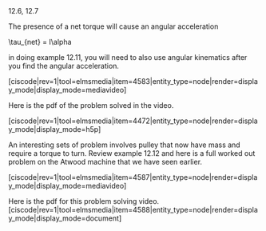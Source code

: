 <stop-note>
    <span slot="message">12.6, 12.7</span>
</stop-note>

The presence of a net torque will cause an angular acceleration 

<lrn-math>\tau_{net} = I\alpha </lrn-math>

in doing example 12.11, you will need to also use angular kinematics after you find the angular acceleration. 

[ciscode|rev=1|tool=elmsmedia|item=4583|entity_type=node|render=display_mode|display_mode=mediavideo]

Here is the pdf of the problem solved in the video. 

[ciscode|rev=1|tool=elmsmedia|item=4472|entity_type=node|render=display_mode|display_mode=h5p]

An interesting sets of problem involves pulley that now have mass and require a torque to turn. Review example 12.12 and here is a full worked out problem on the Atwood machine that we have seen earlier. 

[ciscode|rev=1|tool=elmsmedia|item=4587|entity_type=node|render=display_mode|display_mode=mediavideo]

Here is the pdf for this problem solving video. 
[ciscode|rev=1|tool=elmsmedia|item=4588|entity_type=node|render=display_mode|display_mode=document]